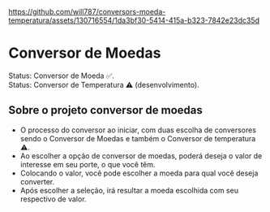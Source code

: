 https://github.com/will787/conversors-moeda-temperatura/assets/130716554/1da3bf30-5414-415a-b323-7842e23dc35d


<h1>Conversor de Moedas</h1>

Status: Conversor de Moeda ✅.<br>
Status: Conversor de Temperatura ⚠️ (desenvolvimento).<br>

<h2>Sobre o projeto conversor de moedas</h2>

+ O processo do conversor ao iniciar, com duas escolha de conversores sendo o Conversor de Moedas e também o Conversor de temperatura ⚠️.
+ Ao escolher a opção de conversor de moedas, poderá deseja o valor de interesse em seu porte, o que você têm.
+ Colocando o valor, você pode escolher a moeda para qual você deseja converter.
+ Após escolher a seleção, irá resultar a moeda escolhida com seu respectivo de valor.
